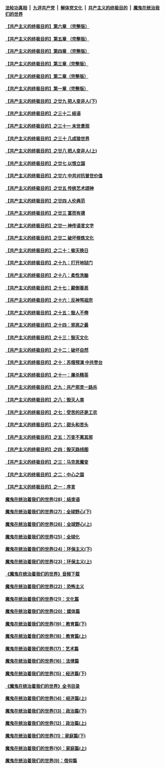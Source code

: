 ####  [法轮功真相](../../../../basic/blob/master/README.md?t=04100030) &nbsp;|&nbsp; [九评共产党](../../../../9ping.md/blob/master/README.md?t=04100030) &nbsp;|&nbsp; [解体党文化](../../../../jtdwh.md/blob/master/README.md?t=04100030)  &nbsp;|&nbsp; [共产主义的终极目的](../../../../gczydzjmd.md/blob/master/README.md?t=04100030) &nbsp;|&nbsp; [魔鬼在统治我们的世界](../../../../mgztzwmdsj.md/blob/master/README.md?t=04100030) 

#### [【共产主义的终极目的】第六章 （完整版）](../pages/nsc422/n11428913.md?t=04100030) 

#### [【共产主义的终极目的】第五章 （完整版）](../pages/nsc422/n11428912.md?t=04100030) 

#### [【共产主义的终极目的】第四章 （完整版）](../pages/nsc422/n11428907.md?t=04100030) 

#### [【共产主义的终极目的】第三章（完整版）](../pages/nsc422/n11428848.md?t=04100030) 

#### [【共产主义的终极目的】第二章（完整版）](../pages/nsc422/n11428831.md?t=04100030) 

#### [【共产主义的终极目的】第一章（完整版）](../pages/nsc422/n11417651.md?t=04100030) 

#### [【共产主义的终极目的】之廿九 把人变非人(下)](../pages/nsc422/n11344140.md?t=04100030) 

#### [【共产主义的终极目的】之三十二 结语](../pages/nsc422/n11360535.md?t=04100030) 

#### [【共产主义的终极目的】之三十一 末世景观](../pages/nsc422/n11351129.md?t=04100030) 

#### [【共产主义的终极目的】之三十 几成狼世界](../pages/nsc422/n11348280.md?t=04100030) 

#### [【共产主义的终极目的】之廿八 把人变非人(上)](../pages/nsc422/n11340492.md?t=04100030) 

#### [【共产主义的终极目的】之廿七 以恨立国](../pages/nsc422/n11336944.md?t=04100030) 

#### [【共产主义的终极目的】之廿六 中共对抗普世价值](../pages/nsc422/n11324785.md?t=04100030) 

#### [【共产主义的终极目的】之廿五 传统艺术颂神](../pages/nsc422/n11296396.md?t=04100030) 

#### [【共产主义的终极目的】之廿四 人伦典范](../pages/nsc422/n11296397.md?t=04100030) 

#### [【共产主义的终极目的】之廿三 富而有德](../pages/nsc422/n11283598.md?t=04100030) 

#### [【共产主义的终极目的】之廿一 神传语言文字](../pages/nsc422/n11263265.md?t=04100030) 

#### [【共产主义的终极目的】之廿二 破坏修炼文化](../pages/nsc422/n11245728.md?t=04100030) 

#### [【共产主义的终极目的】之二十：偷天换日](../pages/nsc422/n11238846.md?t=04100030) 

#### [【共产主义的终极目的】之十九：打开地狱门](../pages/nsc422/n11206376.md?t=04100030) 

#### [【共产主义的终极目的】之十八：柔性洗脑](../pages/nsc422/n11199994.md?t=04100030) 

#### [【共产主义的终极目的】之十七：颠倒善恶](../pages/nsc422/n11179782.md?t=04100030) 

#### [【共产主义的终极目的】之十六：反神骂祖宗](../pages/nsc422/n11166798.md?t=04100030) 

#### [【共产主义的终极目的】之十五：毁人不倦](../pages/nsc422/n11166792.md?t=04100030) 

#### [【共产主义的终极目的】之十四：邪恶之最](../pages/nsc422/n11150249.md?t=04100030) 

#### [【共产主义的终极目的】之十三：毁灭文化](../pages/nsc422/n11135227.md?t=04100030) 

#### [【共产主义的终极目的】之十二：破坏自然](../pages/nsc422/n11135214.md?t=04100030) 

#### [【共产主义的终极目的】之十：苏俄预演 中共登台](../pages/nsc422/n11118424.md?t=04100030) 

#### [【共产主义的终极目的】之十一：屠杀精英](../pages/nsc422/n11118442.md?t=04100030) 

#### [【共产主义的终极目的】之九：共产邪灵一路杀](../pages/nsc422/n11114139.md?t=04100030) 

#### [【共产主义的终极目的】之八：毁灭人类](../pages/nsc422/n11108503.md?t=04100030) 

#### [【共产主义的终极目的】之七：受苦的还是工农](../pages/nsc422/n11101809.md?t=04100030) 

#### [【共产主义的终极目的】之六：甜头和苦头](../pages/nsc422/n11096971.md?t=04100030) 

#### [【共产主义的终极目的】之五：万变不离其邪](../pages/nsc422/n11091285.md?t=04100030) 

#### [【共产主义的终极目的】之四：毁灭路线图](../pages/nsc422/n11086284.md?t=04100030) 

#### [【共产主义的终极目的】之三：马克思魔变](../pages/nsc422/n11061941.md?t=04100030) 

#### [【共产主义的终极目的】之二：中心之国](../pages/nsc422/n11047728.md?t=04100030) 

#### [【共产主义的终极目的】之一：序言](../pages/nsc422/n11086077.md?t=04100030) 

#### [魔鬼在统治着我们的世界(28)：结束语](../pages/nsc422/n10936246.md?t=04100030) 

#### [魔鬼在统治着我们的世界(27)：全球野心(下)](../pages/nsc422/n10928319.md?t=04100030) 

#### [魔鬼在统治着我们的世界(26)：全球野心(上)](../pages/nsc422/n10900318.md?t=04100030) 

#### [魔鬼在统治着我们的世界(25)：全球化](../pages/nsc422/n10788205.md?t=04100030) 

#### [魔鬼在统治着我们的世界(24)：环保主义(下)](../pages/nsc422/n10695307.md?t=04100030) 

#### [魔鬼在统治着我们的世界(23)：环保主义(上)](../pages/nsc422/n10688613.md?t=04100030) 

#### [《魔鬼在统治着我们的世界》音频下载](../pages/nsc422/n10635553.md?t=04100030) 

#### [魔鬼在统治着我们的世界(22)：恐怖主义](../pages/nsc422/n10614727.md?t=04100030) 

#### [魔鬼在统治着我们的世界(21)：文化篇](../pages/nsc422/n10597706.md?t=04100030) 

#### [魔鬼在统治着我们的世界(20)：媒体篇](../pages/nsc422/n10586579.md?t=04100030) 

#### [魔鬼在统治着我们的世界(19)：教育篇(下)](../pages/nsc422/n10564808.md?t=04100030) 

#### [魔鬼在统治着我们的世界(18)：教育篇(上)](../pages/nsc422/n10526970.md?t=04100030) 

#### [魔鬼在统治着我们的世界(17)：艺术篇](../pages/nsc422/n10499093.md?t=04100030) 

#### [魔鬼在统治着我们的世界(16)：法律篇](../pages/nsc422/n10485969.md?t=04100030) 

#### [魔鬼在统治着我们的世界(15)：经济篇(下)](../pages/nsc422/n10469975.md?t=04100030) 

#### [《魔鬼在统治着我们的世界》全书目录](../pages/nsc422/n10464261.md?t=04100030) 

#### [魔鬼在统治着我们的世界(14)：经济篇(上)](../pages/nsc422/n10457370.md?t=04100030) 

#### [魔鬼在统治着我们的世界(13)：政治篇(下)](../pages/nsc422/n10448270.md?t=04100030) 

#### [魔鬼在统治着我们的世界(12)：政治篇(上)](../pages/nsc422/n10444576.md?t=04100030) 

#### [魔鬼在统治着我们的世界(11)：家庭篇(下)](../pages/nsc422/n10440961.md?t=04100030) 

#### [魔鬼在统治着我们的世界(10)：家庭篇(上)](../pages/nsc422/n10435448.md?t=04100030) 

#### [魔鬼在统治着我们的世界(9)：信仰篇](../pages/nsc422/n10432159.md?t=04100030) 

